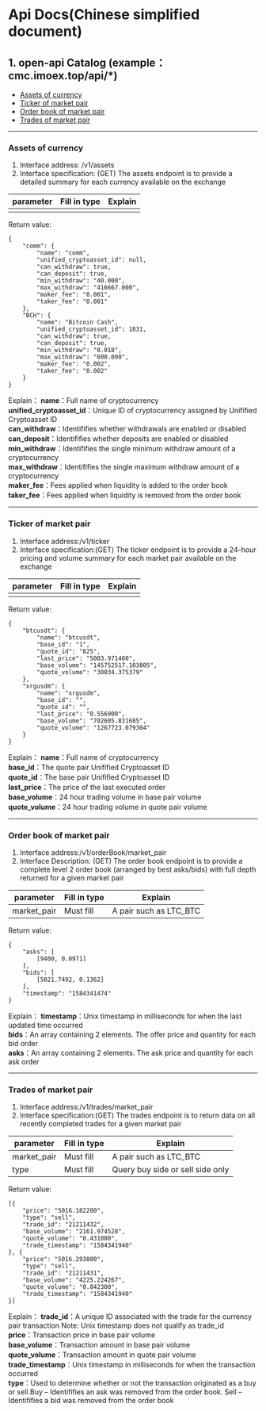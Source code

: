 
#   Api Docs(Chinese simplified document)

## 1. open-api Catalog (example：cmc.imoex.top/api/*)
-   [Assets of currency](#1)
-	[Ticker of market pair](#2)
-	[Order book of market pair](#3)
-	[Trades of market pair](#4)


---
### <span id="1">Assets of currency</span>

1. Interface address: /v1/assets
2. Interface specification: (GET) The assets endpoint is to provide a detailed summary for each currency available on the exchange


|parameter|	Fill in type|	Explain|
|--------|--------|--------|
||	|	|

Return value:

    {
    	"comm": {
    		"name": "comm",
    		"unified_cryptoasset_id": null,
    		"can_withdraw": true,
    		"can_deposit": true,
    		"min_withdraw": "40.000",
    		"max_withdraw": "416667.000",
    		"maker_fee": "0.001",
    		"taker_fee": "0.001"
    	},
    	"BCH": {
    		"name": "Bitcoin Cash",
    		"unified_cryptoasset_id": 1831,
    		"can_withdraw": true,
    		"can_deposit": true,
    		"min_withdraw": "0.018",
    		"max_withdraw": "600.000",
    		"maker_fee": "0.002",
    		"taker_fee": "0.002"
    	}
    }

Explain：
**name**：Full name of cryptocurrency<br>
**unified_cryptoasset_id**：Unique ID of cryptocurrency assigned by Unifified Cryptoasset ID<br>
**can_withdraw**：Identififies whether withdrawals are enabled or disabled<br>
**can_deposit**：Identififies whether deposits are enabled or disabled<br>
**min_withdraw**：Identififies the single minimum withdraw amount of a cryptocurrency<br>
**max_withdraw**：Identififies the single maximum withdraw amount of a cryptocurrency<br>
**maker_fee**：Fees applied when liquidity is added to the order book<br>
**taker_fee**：Fees applied when liquidity is removed from the order book<br>

---
### <span id="2">Ticker of market pair</span>

1. Interface address:/v1/ticker
2. Interface specification:(GET) The ticker endpoint is to provide a 24-hour pricing and volume summary for each market pair available on the exchange

|parameter|	Fill in type|	Explain|
|------------|--------|-----------------------------|
||||



Return value:

    {
    	"btcusdt": {
    		"name": "btcusdt",
    		"base_id": "1",
    		"quote_id": "825",
    		"last_price": "5003.971400",
    		"base_volume": "145752517.103805",
    		"quote_volume": "30034.375379"
    	},
    	"xrgusdm": {
    		"name": "xrgusdm",
    		"base_id": "",
    		"quote_id": "",
    		"last_price": "0.556900",
    		"base_volume": "702605.831685",
    		"quote_volume": "1267723.079304"
    	}
    }

Explain：
**name**：Full name of cryptocurrency <br>
**base_id**：The quote pair Unifified Cryptoasset ID<br>
**quote_id**：The base pair Unifified Cryptoasset ID<br>
**last_price**：The price of the last executed order<br>
**base_volume**：24 hour trading volume in base pair volume<br>
**quote_volume**：24 hour trading volume in quote pair volume<br>

---
### <span id="3">Order book of market pair</span>

1. Interface address:/v1/orderBook/market_pair
2. Interface Description: (GET) The order book endpoint is to provide a complete level 2 order book (arranged by best asks/bids) with full depth returned for a given market pair

|parameter|	Fill in type|	Explain|
|------------|--------|-----------------------------|
|market_pair|	Must fill|	A pair such as LTC_BTC|

Return value:

    {
    	"asks": [
    		[9400, 0.0971]
    	],
    	"bids": [
    		[5021.7492, 0.1362]
    	],
    	"timestamp": "1584341474"
    }

Explain：
**timestamp**：Unix timestamp in milliseconds for when the last updated time occurred<br>
**bids**：An array containing 2 elements. The offer price and quantity for each bid order<br>
**asks**：An array containing 2 elements. The ask price and quantity for each ask order<br>

---
###  <span id="4">Trades of market pair</span>

1. Interface address:/v1/trades/market_pair
2. Interface specification:(GET) The trades endpoint is to return data on all recently completed trades for a given market pair

|parameter|	Fill in type|	Explain|
|------------|--------|-----------------------------|
|market_pair|	Must fill|	A pair such as LTC_BTC|
|type|	Must fill|	Query buy side or sell side only|

Return value:

    [{
    	"price": "5016.182200",
    	"type": "sell",
    	"trade_id": "21211432",
    	"base_volume": "2161.974528",
    	"quote_volume": "0.431000",
    	"trade_timestamp": "1584341940"
    }, {
    	"price": "5016.293800",
    	"type": "sell",
    	"trade_id": "21211431",
    	"base_volume": "4225.224267",
    	"quote_volume": "0.842300",
    	"trade_timestamp": "1584341940"
    }]

Explain：
**trade_id**：A unique ID associated with the trade for the currency pair transaction Note: Unix timestamp does not qualify as trade_id <br>
**price**：Transaction price in base pair volume<br>
**base_volume**：Transaction amount in base pair volume<br>
**quote_volume**：Transaction amount in quote pair volume<br>
**trade_timestamp**：Unix timestamp in milliseconds for when the transaction occurred<br>
**type**：Used to determine whether or not the transaction originated as a buy or sell.Buy – Identififies an ask was removed from the order book. Sell –Identififies a bid was removed from the order book<br>

